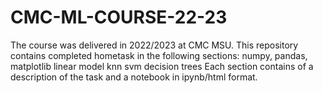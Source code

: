 # CMC-ML-COURSE-22-23
The course was delivered in 2022/2023 at CMC MSU.
This repository contains completed hometask in the following sections:
    numpy, pandas, matplotlib
    linear model
    knn
    svm
    decision trees
Each section contains of a description of the task and a notebook in ipynb/html format.
